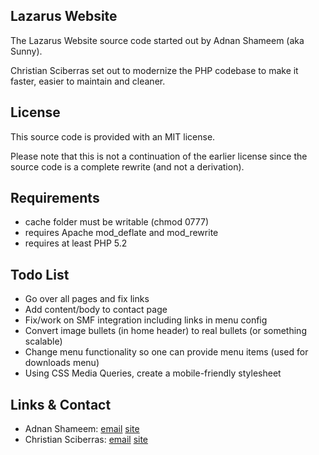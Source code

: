 Lazarus Website
---------------

The Lazarus Website source code started out by Adnan Shameem (aka Sunny).

Christian Sciberras set out to modernize the PHP codebase to make it faster, easier to maintain and cleaner.

License
-------

This source code is provided with an MIT license.

Please note that this is not a continuation of the earlier license since the source code is a complete rewrite (and not a derivation).

Requirements
------------

 - cache folder must be writable (chmod 0777)
 - requires Apache mod_deflate and mod_rewrite
 - requires at least PHP 5.2

Todo List
---------

- Go over all pages and fix links
- Add content/body to contact page
- Fix/work on SMF integration including links in menu config
- Convert image bullets (in home header) to real bullets (or something scalable)
- Change menu functionality so one can provide menu items (used for downloads menu)
- Using CSS Media Queries, create a mobile-friendly stylesheet

Links & Contact
---------------

 - Adnan Shameem: [email](mailto:needadnan@gmail.com) [site](http://www.adnan.co.vu/)
 - Christian Sciberras: [email](mailto:christian@sciberras.me) [site](http://christian.sciberras.me/)